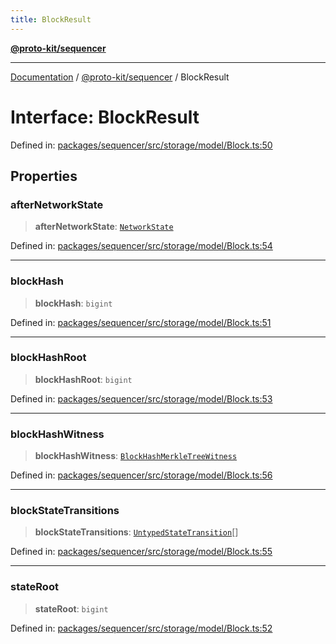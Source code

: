 ```yaml
---
title: BlockResult
---
```


[**@proto-kit/sequencer**](../README.md)

***

[Documentation](../../../README.md) / [@proto-kit/sequencer](../README.md) / BlockResult

# Interface: BlockResult

Defined in: [packages/sequencer/src/storage/model/Block.ts:50](https://github.com/proto-kit/framework/blob/28efa802e3737fc3b77339148b307ef7246f3ef1/packages/sequencer/src/storage/model/Block.ts#L50)

## Properties

### afterNetworkState

> **afterNetworkState**: [`NetworkState`](../../protocol/classes/NetworkState.md)

Defined in: [packages/sequencer/src/storage/model/Block.ts:54](https://github.com/proto-kit/framework/blob/28efa802e3737fc3b77339148b307ef7246f3ef1/packages/sequencer/src/storage/model/Block.ts#L54)

***

### blockHash

> **blockHash**: `bigint`

Defined in: [packages/sequencer/src/storage/model/Block.ts:51](https://github.com/proto-kit/framework/blob/28efa802e3737fc3b77339148b307ef7246f3ef1/packages/sequencer/src/storage/model/Block.ts#L51)

***

### blockHashRoot

> **blockHashRoot**: `bigint`

Defined in: [packages/sequencer/src/storage/model/Block.ts:53](https://github.com/proto-kit/framework/blob/28efa802e3737fc3b77339148b307ef7246f3ef1/packages/sequencer/src/storage/model/Block.ts#L53)

***

### blockHashWitness

> **blockHashWitness**: [`BlockHashMerkleTreeWitness`](../../protocol/classes/BlockHashMerkleTreeWitness.md)

Defined in: [packages/sequencer/src/storage/model/Block.ts:56](https://github.com/proto-kit/framework/blob/28efa802e3737fc3b77339148b307ef7246f3ef1/packages/sequencer/src/storage/model/Block.ts#L56)

***

### blockStateTransitions

> **blockStateTransitions**: [`UntypedStateTransition`](../classes/UntypedStateTransition.md)[]

Defined in: [packages/sequencer/src/storage/model/Block.ts:55](https://github.com/proto-kit/framework/blob/28efa802e3737fc3b77339148b307ef7246f3ef1/packages/sequencer/src/storage/model/Block.ts#L55)

***

### stateRoot

> **stateRoot**: `bigint`

Defined in: [packages/sequencer/src/storage/model/Block.ts:52](https://github.com/proto-kit/framework/blob/28efa802e3737fc3b77339148b307ef7246f3ef1/packages/sequencer/src/storage/model/Block.ts#L52)
